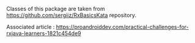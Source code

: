 Classes of this package are taken from https://github.com/sergiiz/RxBasicsKata repository.

Associated article : https://proandroiddev.com/practical-challenges-for-rxjava-learners-1821c454de9

